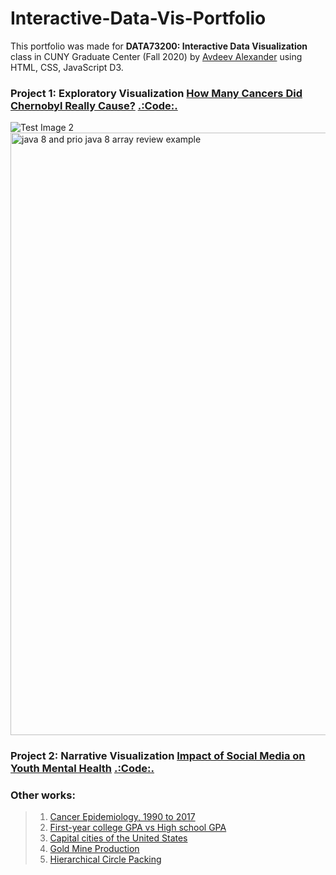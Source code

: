# Interactive-Data-Vis-Portfolio
This portfolio was made for <b>DATA73200: Interactive Data Visualization</b> class in CUNY Graduate Center (Fall 2020) by [Avdeev Alexander](https://commons.gc.cuny.edu/members/aavdeev/) using HTML, CSS, JavaScript D3.
### Project 1: Exploratory Visualization [How Many Cancers Did Chernobyl Really Cause?](https://alexavdeyev.github.io/Interactive-Data-Vis-Portfolio/Project1/) [.:Code:.](https://github.com/alexavdeyev/Interactive-Data-Vis-Portfolio/tree/main/Project1)
![Test Image 2](https://github.com/alexavdeyev/Interactive-Data-Vis-Portfolio/tree/main/data/cancer.png)
<img width="964" alt="java 8 and prio java 8  array review example" src="https://github.com/alexavdeyev/Interactive-Data-Vis-Portfolio/tree/main/data/cancer.png">
### Project 2: Narrative Visualization [Impact of Social Media on Youth Mental Health](https://alexavdeyev.github.io/Interactive-Data-Vis-Portfolio/Project2/) [.:Code:.](https://github.com/alexavdeyev/Interactive-Data-Vis-Portfolio/tree/main/Project2)
### Other works:
> 1. [Cancer Epidemiology, 1990 to 2017](https://alexavdeyev.github.io/Interactive-Data-Vis-Fall2020/tutorial4_timeseries/)
> 2. [First-year college GPA vs High school GPA](https://alexavdeyev.github.io/Interactive-Data-Vis-Fall2020/tutorial3_distributions/)
> 3. [Capital cities of the United States](https://alexavdeyev.github.io/Interactive-Data-Vis-Fall2020/tutorial5_geographic/)
> 4. [Gold Mine Production](https://alexavdeyev.github.io/Interactive-Data-Vis-Fall2020/tutorial2_quantities_and_amounts/)
> 5. [Hierarchical Circle Packing](https://alexavdeyev.github.io/Interactive-Data-Vis-Fall2020/tutorial6_hierarchical/)
